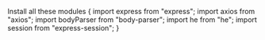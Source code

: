 Install all these modules
{   import express from "express";
    import axios from "axios";
    import bodyParser from "body-parser";
    import he from "he";
    import session from "express-session";
}
